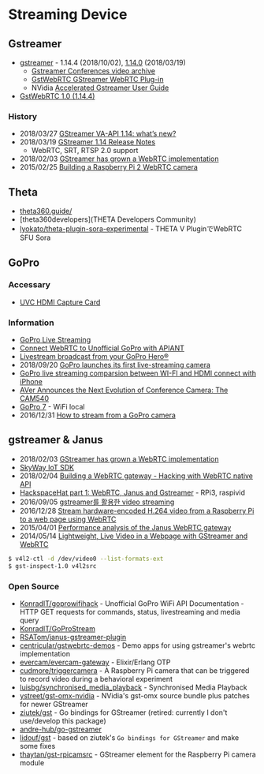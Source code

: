 # Streaming Device


## Gstreamer
- [gstreamer](https://gstreamer.freedesktop.org/) - 1.14.4 (2018/10/02), [1.14.0](https://gstreamer.freedesktop.org/releases/1.14/) (2018/03/19)
    - [Gstreamer Conferences video archive](https://gstconf.ubicast.tv/)
    - [GstWebRTC GStreamer WebRTC Plug-in](https://www.youtube.com/watch?v=vEI6jV9fuJA)
    - NVidia [Accelerated Gstreamer User Guide](https://developer.download.nvidia.com/embedded/L4T/r28_Release_v2.0/DP/Docs/Jetson_TX1_and_TX2_Accelerated_GStreamer_User_Guide.pdf)
- [GstWebRTC 1.0 (1.14.4)](https://lazka.github.io/pgi-docs/GstWebRTC-1.0/index.html)

### History
- 2018/03/27 [GStreamer VA-API 1.14: what’s new?](https://blogs.igalia.com/vjaquez/2018/03/27/gstreamer-va-api-1-14-whats-new/)
- 2018/03/19 [GStreamer 1.14 Release Notes](https://gstreamer.freedesktop.org/releases/1.14/)
    - WebRTC, SRT, RTSP 2.0 support
- 2018/02/03 [GStreamer has grown a WebRTC implementation](http://blog.nirbheek.in/2018/02/gstreamer-webrtc.html)
- 2015/02/25 [Building a Raspberry Pi 2 WebRTC camera](https://www.rs-online.com/designspark/building-a-raspberry-pi-2-webrtc-camera)


## Theta
- [theta360.guide/](http://theta360.guide/)
- [theta360developers](THETA Developers Community)
- [lyokato/theta-plugin-sora-experimental](https://github.com/lyokato/theta-plugin-sora-experimental) - THETA V PluginでWebRTC SFU Sora


## GoPro

### Accessary
- [UVC HDMI Capture Card](https://www.febon.net/products/usb20-febon168-uvc-driver-free-hdmi-capture-card)


### Information
- [GoPro Live Streaming](https://community.h7.org/topic/577/gopro-live-streaming)
- [Connect WebRTC to Unofficial GoPro with APIANT](https://apiant.com/connect/WebRTC-to-Unofficial-GoPro)
- [Livestream broadcast from your GoPro Hero®](https://livestream.com/blog/livestream-broadcast-from-gopro-hero)
- 2018/09/20 [GoPro launches its first live-streaming camera](https://www.cnbc.com/2018/09/20/gopros-new-hero7-black-camera-introduces-live-streaming.html)
- [GoPro live streaming comparsion between WI-FI and HDMI connect with iPhone](https://www.youtube.com/watch?v=n490lAEyPzw)
- [AVer Announces the Next Evolution of Conference Camera: The CAM540](https://www.businesswire.com/news/home/20181010005306/en/AVer-Announces-Evolution-Conference-Camera-CAM540)
- [GoPro 7](https://www.diyphotography.net/gopro-hero-7-specs-leak-shows-hdr-and-live-streaming-video/) - WiFi local
- 2016/12/31 [How to stream from a GoPro camera](https://medium.com/@konrad_it/how-to-stream-from-a-gopro-camera-f4a164150797)

## gstreamer & Janus
- 2018/02/03 [GStreamer has grown a WebRTC implementation](https://www.reddit.com/r/linux/comments/7uzeuv/gstreamer_has_grown_a_webrtc_implementation/)
- [SkyWay IoT SDK](https://nttcom.github.io/skyway-iot-sdk/)
- 2018/02/04 [Building a WebRTC gateway - Hacking with WebRTC native API](https://archive.fosdem.org/2018/schedule/event/webrtc_gateway/)
- [HackspaceHat part 1: WebRTC, Janus and Gstreamer](https://planb.nicecupoftea.org/2015/07/28/hackspacehat-part-1-webrtc-janus-and-gstreamer/) - RPi3, raspivid
- 2016/09/05 [gstreamer를 활용한 video streaming](https://www.tigiminsight.com/video_streaming/)
- 2016/12/28 [Stream hardware-encoded H.264 video from a Raspberry Pi to a web page using WebRTC](http://lektiondestages.blogspot.com/2016/12/stream-hardware-encoded-h264-video-from.html)
- 2015/04/01 [Performance analysis of the Janus WebRTC gateway](https://www.researchgate.net/publication/300727546_Performance_analysis_of_the_Janus_WebRTC_gateway)
- 2014/05/14 [Lightweight, Live Video in a Webpage with GStreamer and WebRTC](https://dustinoprea.com/2014/05/21/lightweight-live-video-in-a-webpage-with-gstreamer-and-webrtc/)

```sh
$ v4l2-ctl -d /dev/video0 --list-formats-ext
$ gst-inspect-1.0 v4l2src
```

### Open Source
- [KonradIT/goprowifihack](https://github.com/KonradIT/goprowifihack) - Unofficial GoPro WiFi API Documentation - HTTP GET requests for commands, status, livestreaming and media query
- [KonradIT/GoProStream](https://github.com/KonradIT/GoProStream)
- [RSATom/janus-gstreamer-plugin](https://github.com/RSATom/janus-gstreamer-plugin)
- [centricular/gstwebrtc-demos](https://github.com/centricular/gstwebrtc-demos) - Demo apps for using gstreamer's webrtc implementation
- [evercam/evercam-gateway](https://gitlab.com/evercam/evercam-gateway) - Elixir/Erlang OTP
- [cudmore/triggercamera](https://github.com/cudmore/triggercamera) - A Raspberry Pi camera that can be triggered to record video during a behavioral experiment
- [luisbg/synchronised_media_playback](https://github.com/luisbg/synchronised_media_playback) - Synchronised Media Playback
- [ystreet/gst-omx-nvidia](https://github.com/ystreet/gst-omx-nvidia) - NVidia's gst-omx source bundle plus patches for newer GStreamer
- [ziutek/gst](https://github.com/ziutek/gst) - Go bindings for GStreamer (retired: currently I don't use/develop this package)
- [andre-hub/go-gstreamer](https://github.com/andre-hub/go-gstreamer)
- [lidouf/gst](https://github.com/lidouf/gst) - based on ziutek's `Go bindings for GStreamer` and make some fixes
- [thaytan/gst-rpicamsrc](https://github.com/thaytan/gst-rpicamsrc) - GStreamer element for the Raspberry Pi camera module



